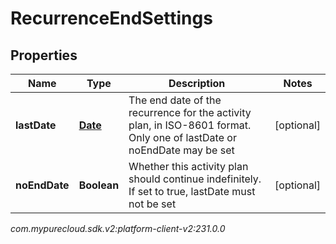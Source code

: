 # RecurrenceEndSettings


## Properties

| Name | Type | Description | Notes |
| ------------ | ------------- | ------------- | ------------- |
| **lastDate** | [**Date**](Date) | The end date of the recurrence for the activity plan, in ISO-8601 format. Only one of lastDate or noEndDate may be set |  [optional] |
| **noEndDate** | **Boolean** | Whether this activity plan should continue indefinitely. If set to true, lastDate must not be set |  [optional] |




_com.mypurecloud.sdk.v2:platform-client-v2:231.0.0_
